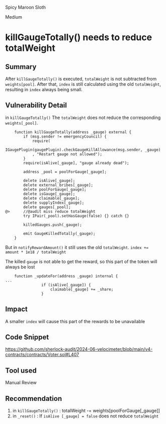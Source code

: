 Spicy Maroon Sloth

Medium

# killGaugeTotally() needs to reduce totalWeight

## Summary
After `killGaugeTotally()` is executed, `totalWeight` is not subtracted from `weights[pool]`.
After that, `index` is still calculated using the old `totalWeight`, resulting in `index` always being small. 
## Vulnerability Detail
in `killGaugeTotally()` 
The `totalWeight` does not reduce the corresponding `weights[_pool]`.
```solidity
    function killGaugeTotally(address _gauge) external {
        if (msg.sender != emergencyCouncil) {
            require(
                IGaugePlugin(gaugePlugin).checkGaugeKillAllowance(msg.sender, _gauge)
            , "Restart gauge not allowed");
        }
        require(isAlive[_gauge], "gauge already dead");

        address _pool = poolForGauge[_gauge];

        delete isAlive[_gauge];
        delete external_bribes[_gauge];
        delete poolForGauge[_gauge];
        delete isGauge[_gauge];
        delete claimable[_gauge];
        delete supplyIndex[_gauge];
        delete gauges[_pool];
@>      //@audit miss reduce totalWeight
        try IPair(_pool).setHasGauge(false) {} catch {}

        killedGauges.push(_gauge);

        emit GaugeKilledTotally(_gauge);
    }
```
But in `notifyRewardAmount()` it still uses the old `totalWeight`.
`index += amount * 1e18 / totalWeight`

The killed `gauge` is not able to get the reward, so this part of the token will always be lost
```solidity
    function _updateFor(address _gauge) internal {
...
                if (isAlive[_gauge]) {
                    claimable[_gauge] += _share;
                }
```

## Impact

A smaller `index` will cause this part of the rewards to be unavailable

## Code Snippet
https://github.com/sherlock-audit/2024-06-velocimeter/blob/main/v4-contracts/contracts/Voter.sol#L407
## Tool used

Manual Review

## Recommendation

1. in `killGaugeTotally()` :  totalWeight -= weights[poolForGauge[_gauge]]
2. in `_reset()` : If `isAlive [_gauge] = false` does not reduce  `totalWeight`